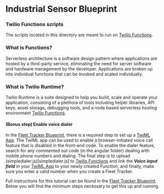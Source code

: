 # Industrial Sensor Blueprint
### Twilio Functions scripts
The scripts located in this directory are meant to run on [Twilio Functions](https://www.twilio.com/functions).

### What is Functions?
Serverless architecture is a software design pattern where applications are hosted by a third-party service, eliminating the need for server software and hardware management by the developer. Applications are broken up into individual functions that can be invoked and scaled individually.

### What is Twilio Runtime?
Twilio Runtime is a suite designed to help you build, scale and operate your application, consisting of a plethora of tools including helper libraries, API keys, asset storage, debugging tools, and a node based serverless hosting environment [Twilio Functions](https://www.twilio.com/docs/api/runtime/functions).


#### (Bonus step) Enable voice dialer
In the [Fleet Tracker Blueprint](https://www.twilio.com/wireless/blueprints/fleet-tracker/), there is a required step to set up a [TwiML App](https://www.twilio.com/console/voice/runtime/twiml-apps). The TwiML app can be used to enable a browser-initiated voice call feature that is disabled in the front-end code. To enable the dialer feature, search for any commented out code (in the angular folder) dealing with mobile phone numbers and dialing. The final step is to upload (simpledialer.js)[simpledialer.js] to [Twilio Functions](https://www.twilio.com/docs/api/runtime/functions) and link the ***Voice input field*** in your [TwiML App](https://www.twilio.com/console/voice/runtime/twiml-apps) to your newly created Function, and finally, make sure you enter a valid number when you create a Fleet Tracker.

Full instructions for this tutorial can be found in the [Fleet Tracker Blueprint](https://www.twilio.com/wireless/blueprints/fleet-tracker/). Below you will find the minimum steps necessary to get this up and running.